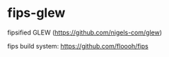fips-glew
=========

fipsified GLEW (https://github.com/nigels-com/glew)

fips build system: https://github.com/floooh/fips


